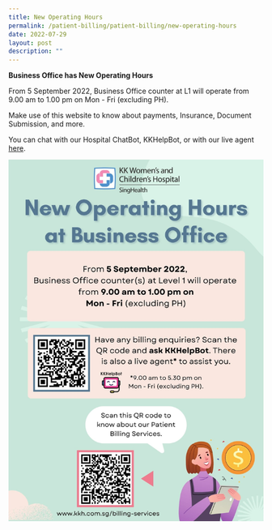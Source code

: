 ```yaml
---
title: New Operating Hours
permalink: /patient-billing/patient-billing/new-operating-hours
date: 2022-07-29
layout: post
description: ""
---
```

**Business Office has New Operating Hours**

From 5 September 2022, Business Office counter at L1 will operate from 9.00 am to 1.00 pm on Mon - Fri (excluding PH).
	
Make use of this website to know about payments, Insurance, Document Submission, and more.

You can chat with our Hospital ChatBot, KKHelpBot, or with our live agent [here](https://www.kkh.com.sg/about-kkh/contact-us).

![](/images/Business%20Office,%20KKH.jpg)